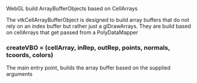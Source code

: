 WebGL build ArrayBufferObjects based on CellArrays

The vtkCellArrayBufferObject is designed to build array buffers that do not rely on 
an index buffer but rather just a glDrawArrays. They are build based on cellArrays
that get passed from a PolyDataMapper

###   createVBO = (cellArray, inRep, outRep, points, normals, tcoords, colors)

The main entry point, builds the array buffer based on the supplied arguments
